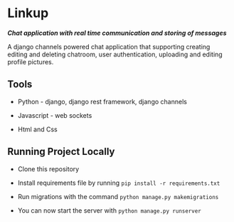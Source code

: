 # Linkup

**_Chat application with real time communication and storing of messages_**

A django channels powered chat application that supporting creating editing and deleting chatroom, user authentication, uploading and editing profile pictures.

## Tools

-   Python - django, django rest framework, django channels

-   Javascript - web sockets

-   Html and Css

## Running Project Locally

-   Clone this repository

-   Install requirements file by running `pip install -r requirements.txt`
-   Run migrations with the command `python manage.py makemigrations`
-   You can now start the server with `python manage.py runserver`
